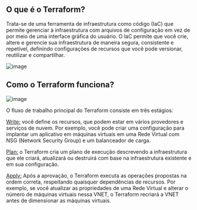 ## O que é o Terraform?

Trata-se de uma ferramenta de infraestrutura como código (IaC) que permite gerenciar à infraestrutura com arquivos de configuração em vez de por meio de uma interface gráfica do usuário. O IaC permite que você crie, altere e gerencie sua infraestrutura de maneira segura, consistente e repetível, definindo configurações de recursos que você pode versionar, reutilizar e compartilhar.

![image](https://github.com/thiago88sp/terraform-treinamento/assets/54182968/50cc3197-6a9d-447d-b5da-18271de793fa)

## Como o Terraform funciona?

![image](https://github.com/thiago88sp/terraform-treinamento/assets/54182968/aaa24181-e307-4de5-b00f-a8c6d62b148b)

O fluxo de trabalho principal do Terraform consiste em três estágios:

[Write:]() você define os recursos, que podem estar em vários provedores e serviços de nuvem. Por exemplo, você pode criar uma configuração para implantar um aplicativo em máquinas virtuais em uma Rede Virtual com NSG (Network Security Group) e um balanceador de carga.

[Plan:]() o Terraform cria um plano de execução descrevendo a infraestrutura que ele criará, atualizará ou destruirá com base na infraestrutura existente e em sua configuração.

[Apply:]() Após a aprovação, o Terraform executa as operações propostas na ordem correta, respeitando quaisquer dependências de recursos. Por exemplo, se você atualizar as propriedades de uma Rede Virtual e alterar o número de máquinas virtuais nessa VNET, o Terraform recriará a VNET antes de dimensionar as máquinas virtuais.

